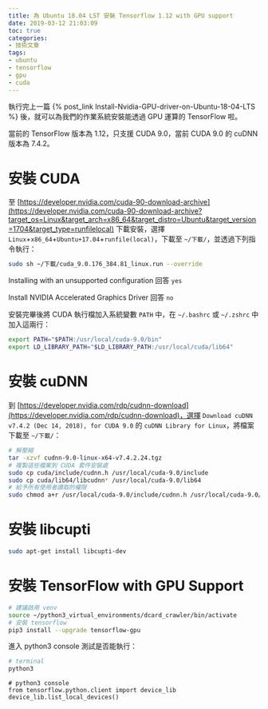 ```yaml
---
title: 為 Ubuntu 18.04 LST 安裝 Tensorflow 1.12 with GPU support
date: 2019-03-12 21:03:09
toc: true
categories:
- 技術文章
tags:
- ubuntu
- tensorflow
- gpu
- cuda
---
```


執行完上一篇 {% post_link Install-Nvidia-GPU-driver-on-Ubuntu-18-04-LTS %} 後，就可以為我們的作業系統安裝能透過 GPU 運算的 TensorFlow 啦。

當前的 TensorFlow 版本為 1.12，只支援 CUDA 9.0，當前 CUDA 9.0 的 cuDNN 版本為 7.4.2。

# 安裝 CUDA

至 [https://developer.nvidia.com/cuda-90-download-archive](https://developer.nvidia.com/cuda-90-download-archive?target_os=Linux&target_arch=x86_64&target_distro=Ubuntu&target_version=1704&target_type=runfilelocal) 下載安裝，選擇 `Linux`+`x86_64`+`Ubuntu+17.04`+`runfile(local)`，下載至 `~/下載/`，並透過下列指令執行：

```sh
sudo sh ~/下載/cuda_9.0.176_384.81_linux.run --override
```
Installing with an unsupported configuration 回答 `yes`

Install NVIDIA Accelerated Graphics Driver 回答 `no`

安裝完畢後將 CUDA 執行檔加入系統變數 `PATH` 中，在 `~/.bashrc` 或 `~/.zshrc` 中加入這兩行：

```sh
export PATH="$PATH:/usr/local/cuda-9.0/bin"
export LD_LIBRARY_PATH="$LD_LIBRARY_PATH:/usr/local/cuda/lib64"
```

<!-- more -->

# 安裝 cuDNN

到 [https://developer.nvidia.com/rdp/cudnn-download](https://developer.nvidia.com/rdp/cudnn-download)，選擇 `Download cuDNN v7.4.2 (Dec 14, 2018), for CUDA 9.0` 的 `cuDNN Library for Linux`，將檔案下載至 `~/下載/`：

```sh
# 解壓縮
tar -xzvf cudnn-9.0-linux-x64-v7.4.2.24.tgz
# 複製這些檔案到 CUDA 套件安裝處
sudo cp cuda/include/cudnn.h /usr/local/cuda-9.0/include
sudo cp cuda/lib64/libcudnn* /usr/local/cuda-9.0/lib64
# 給予所有使用者讀取的權限
sudo chmod a+r /usr/local/cuda-9.0/include/cudnn.h /usr/local/cuda-9.0/lib64/libcudnn*
```

# 安裝 libcupti

```sh
sudo apt-get install libcupti-dev
```

# 安裝 TensorFlow with GPU Support

```sh
# 建議啟用 venv
source ~/python3_virtual_environments/dcard_crawler/bin/activate
# 安裝 tensorflow
pip3 install --upgrade tensorflow-gpu
```

進入 python3 console 測試是否能執行：

```sh
# terminal
python3
```

```python3
# python3 console
from tensorflow.python.client import device_lib
device_lib.list_local_devices()
```
